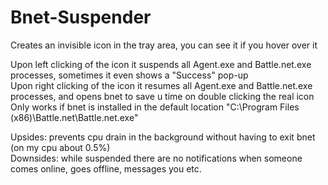 # Bnet-Suspender

Creates an invisible icon in the tray area, you can see it if you hover over it  

Upon left clicking of the icon it suspends all Agent.exe and Battle.net.exe processes, sometimes it even shows a "Success" pop-up  
Upon right clicking of the icon it resumes all Agent.exe and Battle.net.exe processes, and opens bnet to save u time on double clicking the real icon  
Only works if bnet is installed in the default location "C:\Program Files (x86)\Battle.net\Battle.net.exe"  

Upsides: prevents cpu drain in the background without having to exit bnet (on my cpu about 0.5%)  
Downsides: while suspended there are no notifications when someone comes online, goes offline, messages you etc.  
